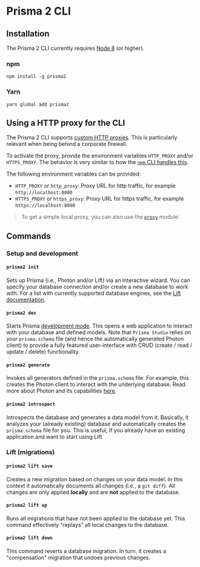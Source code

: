 # Prisma 2 CLI

## Installation

The Prisma 2 CLI currently requires [Node 8](https://nodejs.org/en/download/releases/) (or higher).

### npm

```
npm install -g prisma2
```

### Yarn

```
yarn global add prisma2
```

## Using a HTTP proxy for the CLI

The Prisma 2 CLI supports [custom HTTP proxies](https://github.com/prisma/prisma2/issues/506). This is particularly relevant when being behind a corporate firewall.

To activate the proxy, provide the environment variables `HTTP_PROXY` and/or `HTTPS_PROXY`. The behavior is very similar to how the [`npm` CLI handles this](https://docs.npmjs.com/misc/config#https-proxy).

The following environment variables can be provided:

- `HTTP_PROXY` or `http_proxy`: Proxy URL for http traffic, for example `http://localhost:8080`
- `HTTPS_PROXY` or `https_proxy`: Proxy URL for https traffic, for example `https://localhost:8080`

> To get a simple local proxy, you can also use the [`proxy`](https://www.npmjs.com/package/proxy) module:


## Commands

### Setup and development

#### `prisma2 init`

Sets up Prisma (i.e., Photon and/or Lift) via an interactive wizard. You can specify your database connection and/or create a new database to work with. For a list with currently supported database engines, see the [Lift documentation](./lift/use-only-lift.md).

#### `prisma2 dev`

Starts Prisma [development mode](./development-mode.md). This opens a web application to interact with your database and defined models. Note that `Prisma Studio` relies on your `prisma.schema` file (and hence the automatically generated Photon client) to provide a fully featured user-interface with CRUD (create / read / update / delete) functionality.

#### `prisma2 generate`

Invokes all generators defined in the `prisma.schema` file. For example, this creates the Photon client to interact with the underlying database. Read more about Photon and its capabilities [here](./photon/use-only-photon.md).

#### `prisma2 introspect`

Introspects the database and generates a data model from it. Basically, it analyzes your (already existing) database and automatically creates the `prisma.schema` file for you. This is useful, if you already have an existing application and want to start using Lift.

### Lift (migrations)

#### `prisma2 lift save`

Creates a new migration based on changes on your data model. In this context it automatically documents all changes (i.e., a `git diff`). All changes are only applied **locally** and are **not** applied to the database.

#### `prisma2 lift up`

Runs all migrations that have not been applied to the database yet. This command effectively "replays" all local changes to the database.

#### `prisma2 lift down`

This command reverts a database migration. In turn, it creates a "compensation" migration that undoes previous changes.
